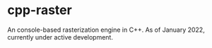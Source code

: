 # cpp-raster
An console-based rasterization engine in C++.
As of January 2022, currently under active development.
